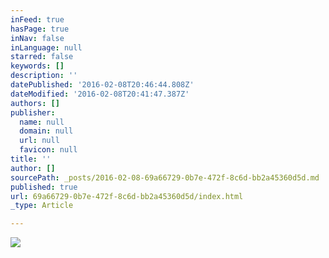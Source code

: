 ```yaml
---
inFeed: true
hasPage: true
inNav: false
inLanguage: null
starred: false
keywords: []
description: ''
datePublished: '2016-02-08T20:46:44.808Z'
dateModified: '2016-02-08T20:41:47.387Z'
authors: []
publisher:
  name: null
  domain: null
  url: null
  favicon: null
title: ''
author: []
sourcePath: _posts/2016-02-08-69a66729-0b7e-472f-8c6d-bb2a45360d5d.md
published: true
url: 69a66729-0b7e-472f-8c6d-bb2a45360d5d/index.html
_type: Article

---
```

![](https://the-grid-user-content.s3-us-west-2.amazonaws.com/edb51c83-942e-407a-931c-6168c19c3779.jpg)